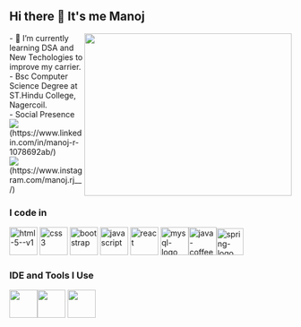 ## Hi there 👋 It's me Manoj

<img align="right" width="370" height="290" src="https://i.pinimg.com/originals/47/f0/34/47f0342cec72b800463bf003eac1257e.gif">                                               
- 🌱 I’m currently learning DSA and New Techologies to improve my carrier.<br/>
- Bsc Computer Science Degree at ST.Hindu College, Nagercoil.</br>
- Social Presence
<br /> <img src="https://img.shields.io/badge/LinkedIn-0077B5?style=for-the-badge&logo=linkedin&logoColor=white" /> (https://www.linkedin.com/in/manoj-r-1078692ab/) <br/> <img src="https://img.shields.io/badge/instagram-d62976?style=for-the-badge&logo=instagram&logoColor=white" />(https://www.instagram.com/manoj.rj__/)

### I code in
<img width="50" height="50" src="https://img.icons8.com/color/48/html-5--v1.png" alt="html-5--v1"/> <img width="50" height="50" src="https://img.icons8.com/color/48/css3.png" alt="css3"/> <img width="50" height="50" src="https://img.icons8.com/color-glass/48/bootstrap.png" alt="bootstrap"/> <img width="50" height="50" src="https://img.icons8.com/fluency/48/javascript.png" alt="javascript"/> <img width="50" height="50" src="https://img.icons8.com/cute-clipart/64/react-native.png" alt="react"/>
<img width="50" height="50" src="https://img.icons8.com/ios-filled/50/mysql-logo.png" alt="mysql-logo"/><img width="50" height="50" src="https://img.icons8.com/color/48/java-coffee-cup-logo--v1.png" alt="java-coffee-cup-logo--v1"/><img width="48" height="48" src="https://img.icons8.com/color/48/spring-logo.png" alt="spring-logo"/> 

### IDE and Tools I Use
<img height="50" width="50" src="https://img.icons8.com/color/48/000000/visual-studio-code-2019.png"/><img height="50" src="https://img.icons8.com/officel/480/null/java-eclipse.png"/> <img height="50" width="50" src="https://img.icons8.com/color/50/000000/git.png"/> 

